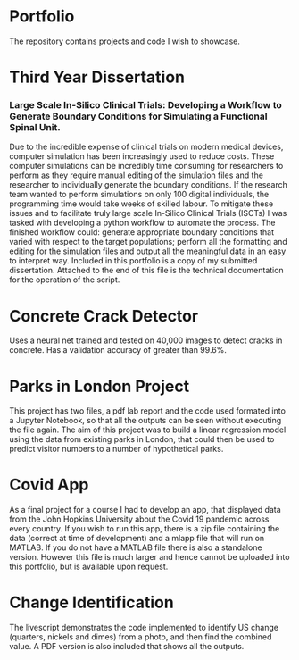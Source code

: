 # Portfolio
The repository contains projects and code I wish to showcase.

# Third Year Dissertation
### Large Scale In-Silico Clinical Trials: Developing a Workflow to Generate Boundary Conditions for Simulating a Functional Spinal Unit.
Due to the incredible expense of clinical trials on modern medical devices, computer simulation has been increasingly used to reduce costs. These computer simulations can be incredibly time consuming for researchers to perform as they require manual editing of the simulation files and the researcher to individually generate the boundary conditions. If the research team wanted to perform simulations on only 100 digital individuals, the programming time would take weeks of skilled labour.  To mitigate these issues and to facilitate truly large scale In-Silico Clinical Trials (ISCTs) I was tasked with developing a python workflow to automate the process. The finished workflow could: generate appropriate boundary conditions that varied with respect to the target populations; perform all the formatting and editing for the simulation files and output all the meaningful data in an easy to interpret way. Included in this portfolio is a copy of my submitted dissertation. Attached to the end of this file is the technical documentation for the operation of the script.
# Concrete Crack Detector
Uses a neural net trained and tested on 40,000 images to detect cracks in concrete. Has a validation accuracy of greater than 99.6%.

# Parks in London Project
This project has two files, a pdf lab report and the code used formated into a Jupyter Notebook, so that all the outputs can be seen without executing the file again.
The aim of this project was to build a linear regression model using the data from existing parks in London, that could then be used to predict visitor numbers to a  number of hypothetical parks.

# Covid App
As a final project for a course I had to develop an app, that displayed data from the John Hopkins University about the Covid 19 pandemic across every country. If you wish to run this app, there is a zip file containing the data (correct at time of development) and a mlapp file that will run on MATLAB. If you do not have a MATLAB file there is also a standalone version. However this file is much larger and hence cannot be uploaded into this portfolio, but is available upon request.

# Change Identification
The livescript demonstrates the code implemented to identify US change (quarters, nickels and dimes) from a photo, and then find the combined value. A PDF version is also included that shows all the outputs. 
